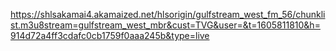 https://shlsakamai4.akamaized.net/hlsorigin/gulfstream_west_fm_56/chunklist.m3u8stream=gulfstream_west_mbr&cust=TVG&user=&t=1605811810&h=914d72a4ff3cdafc0cb1759f0aaa245b&type=live

